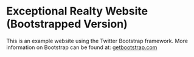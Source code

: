 # Exceptional Realty Website (Bootstrapped Version)

This is an example website using the Twitter Bootstrap framework. More information on Bootstrap can be found at: [getbootstrap.com](http://www.getbootstrap.com)
